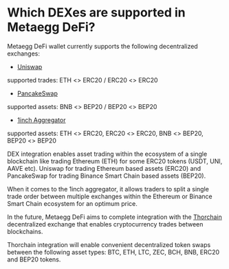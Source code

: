 # Which DEXes are supported in Metaegg DeFi?

Metaegg DeFi wallet currently supports the following decentralized exchanges:

- [Uniswap](https://uniswap.org)

 supported trades: ETH <> ERC20 / ERC20 <> ERC20

- [PancakeSwap](https://pancakeswap.finance)

 supported assets: BNB <> BEP20 / BEP20 <> BEP20

- [1inch Aggregator](https://app.1inch.io/)

 supported assets: ETH <> ERC20, ERC20 <> ERC20, BNB <> BEP20, BEP20 <> BEP20

DEX integration enables asset trading within the ecosystem of a single blockchain like trading Ethereum (ETH) for some ERC20 tokens (USDT, UNI, AAVE etc). Uniswap for trading Ethereum based assets (ERC20) and PancakeSwap for trading Binance Smart Chain based assets (BEP20).

When it comes to the 1inch aggregator, it allows traders to split a single trade order between multiple exchanges within the Ethereum or Binance Smart Chain ecosystem for an optimum price.

In the future, Metaegg DeFi aims to complete integration with the [Thorchain](https://thorchain.org) decentralized exchange that enables cryptocurrency trades between blockchains.

Thorchain integration will enable convenient decentralized token swaps between the following asset types: BTC, ETH, LTC, ZEC, BCH, BNB, ERC20 and BEP20 tokens.

